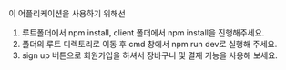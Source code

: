이 어플리케이션을 사용하기 위해선

1. 루트폴더에서 npm install, client 폴더에서 npm install을 진행해주세요.
2. 폴더의 루트 디렉토리로 이동 후 cmd 창에서 npm run dev로 실행해 주세요.
3. sign up 버튼으로 회원가입을 하셔서 장바구니 및 결재 기능을 사용해 보세요.
